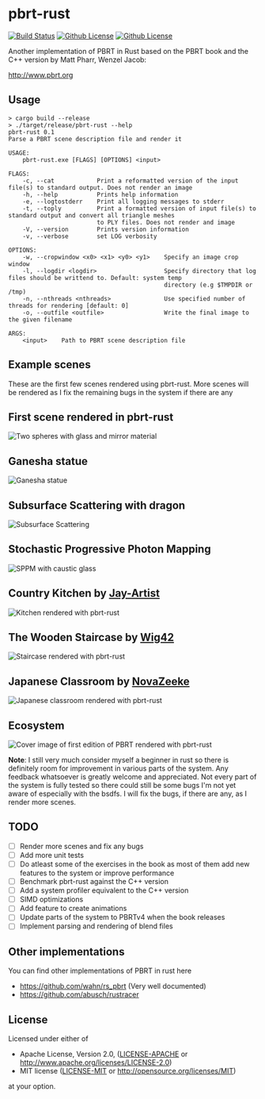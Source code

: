 # pbrt-rust

[![Build Status](https://github.com/alexmeli100/pbrt-rust/actions/workflows/rust.yml/badge.svg?branch=master)](https://github.com/alexmeli100/pbrt-rust/actions)
[![Github License](https://img.shields.io/badge/License-Apache%202.0-blue.svg)](https://github.com/alexmeli100/pbrt-rust/blob/master/LICENSE-APACHE)
[![Github License](https://img.shields.io/badge/License-MIT-yellow.svg)](https://github.com/alexmeli100/pbrt-rust/blob/master/LICENSE-MIT)

Another implementation of PBRT in Rust based on the PBRT book and the C++ version by Matt Pharr, Wenzel Jacob:

http://www.pbrt.org

## Usage
```shell
> cargo build --release
> ./target/release/pbrt-rust --help
pbrt-rust 0.1
Parse a PBRT scene description file and render it

USAGE:
    pbrt-rust.exe [FLAGS] [OPTIONS] <input>

FLAGS:
    -c, --cat            Print a reformatted version of the input file(s) to standard output. Does not render an image
    -h, --help           Prints help information
    -e, --logtostderr    Print all logging messages to stderr
    -t, --toply          Print a formatted version of input file(s) to standard output and convert all triangle meshes
                         to PLY files. Does not render and image
    -V, --version        Prints version information
    -v, --verbose        set LOG verbosity

OPTIONS:
    -w, --cropwindow <x0> <x1> <y0> <y1>    Specify an image crop window
    -l, --logdir <logdir>                   Specify directory that log files should be writtend to. Default: system temp
                                            directory (e.g $TMPDIR or /tmp)
    -n, --nthreads <nthreads>               Use specified number of threads for rendering [default: 0]
    -o, --outfile <outfile>                 Write the final image to the given filename

ARGS:
    <input>    Path to PBRT scene description file
```

## Example scenes
These are the first few scenes rendered using pbrt-rust. More scenes will be rendered as I fix the remaining bugs in the system if there are any

## First scene rendered in pbrt-rust

![Two spheres with glass and mirror material](https://github.com/alexmeli100/pbrt-rust/blob/master/rendered_scenes/spheres.png)

## Ganesha statue

![Ganesha statue](https://github.com/alexmeli100/pbrt-rust/blob/master/rendered_scenes/ganesha.png)

## Subsurface Scattering with dragon

![Subsurface Scattering](https://github.com/alexmeli100/pbrt-rust/blob/master/rendered_scenes/dragon.png)

## Stochastic Progressive Photon Mapping

![SPPM with caustic glass](https://github.com/alexmeli100/pbrt-rust/blob/master/rendered_scenes/glass.png)

## Country Kitchen by [Jay-Artist][jay-artist]

![Kitchen rendered with pbrt-rust](https://github.com/alexmeli100/pbrt-rust/blob/master/rendered_scenes/kitchen.png)

## The Wooden Staircase by [Wig42][wig42]

![Staircase rendered with pbrt-rust](https://github.com/alexmeli100/pbrt-rust/blob/master/rendered_scenes/staircase.png)

## Japanese Classroom by [NovaZeeke][novazeeke]

![Japanese classroom rendered with pbrt-rust](https://github.com/alexmeli100/pbrt-rust/blob/master/rendered_scenes/classroom.png)

## Ecosystem

![Cover image of first edition of PBRT rendered with pbrt-rust](https://github.com/alexmeli100/pbrt-rust/blob/master/rendered_scenes/ecosystem.png)

**Note**: I still very much consider myself a beginner in rust so there is definitely room for improvement in various parts of the system. Any feedback whatsoever is greatly welcome and appreciated. Not every part of the system is fully tested so there could still be some bugs I'm not yet aware of especially with the bsdfs. I will fix the bugs, if there are any, as I render more scenes.

## TODO
- [ ] Render more scenes and fix any bugs
- [ ] Add more unit tests
- [ ] Do atleast some of the exercises in the book as most of them add new features to the system or improve performance
- [ ] Benchmark pbrt-rust against the C++ version
- [ ] Add a system profiler equivalent to the C++ version
- [ ] SIMD optimizations
- [ ] Add feature to create animations
- [ ] Update parts of the system to PBRTv4 when the book releases
- [ ] Implement parsing and rendering of blend files

## Other implementations
You can find other implementations of PBRT in rust here
* https://github.com/wahn/rs_pbrt (Very well documented)
* https://github.com/abusch/rustracer

## License

Licensed under either of

 * Apache License, Version 2.0, ([LICENSE-APACHE](LICENSE-APACHE) or
   http://www.apache.org/licenses/LICENSE-2.0)
 * MIT license ([LICENSE-MIT](LICENSE-MIT) or http://opensource.org/licenses/MIT)

at your option.



[jay-artist]:           https://www.blendswap.com/user/Jay-Artist
[wig42]:                https://www.blendswap.com/user/Wig42
[novazeeke]:            https://www.blendswap.com/user/NovaZeeke
